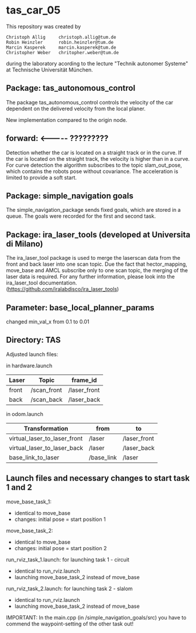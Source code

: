 tas_car_05
===============================================================================================================================

This repository was created by

```
Christoph Allig		christoph.allig@tum.de
Robin Heinzler		robin.heinzler@tum.de
Marcin Kasperek		marcin.kasperek@tum.de
Christopher Weber	chritopher.weber@tum.de
```

during the laboratory acording to the lecture "Technik autonomer Systeme" at Technische Universität München. 


Package: tas_autonomous_control
-------------------------------------------------------------------------------------------------------------------------------	
The package tas_autonomous_control controls the velocity of the car dependent on the delivered velocity from the local planer. 

New implementation compared to the origin node.
	
forward: <----- ?????????
-------------------------------------------------------------------------------------------------------------------------------	
Detection whether the car is located on a straight track or in the curve.
If the car is located on the straight track, the velocity is higher than in a curve.
For curve detection the algorithm subscribes to the topic slam_out_pose, which contains the robots pose without covariance.
The acceleration is limited to provide a soft start.

Package: simple_navigation goals
-------------------------------------------------------------------------------------------------------------------------------
The simple_navigation_package sends fixed goals, which are stored in a queue.
The goals were recorded for the first and second task.

Package: ira_laser_tools (developed at Universita di Milano)
-------------------------------------------------------------------------------------------------------------------------------	
The ira_laser_tool package is used to merge the laserscan data from the front and back laser into one scan topic. Due the fact that hector_mapping, move_base and AMCL subscribe only to one scan topic, the merging of the laser data is required. For any further information, please look into the ira_laser_tool documentation. (https://github.com/iralabdisco/ira_laser_tools)

Parameter: base_local_planner_params
-------------------------------------------------------------------------------------------------------------------------------	
changed min_val_x from 0.1 to 0.01

Directory: TAS
-------------------------------------------------------------------------------------------------------------------------------	
Adjusted launch files:

in hardware.launch

|Laser		| Topic		| frame_id|
|----------------|---------------|--------------|
|front		| /scan_front	| /laser_front|
|back		| /scan_back	| /laser_back|


in odom.launch

|Transformation			| from		|to|
|--------------------------------|---------------|--------------|
|virtual_laser_to_laser_front	| /laser	| /laser_front|
|virtual_laser_to_laser_back	| /laser	| /laser_back|
|base_link_to_laser		| /base_link	| /laser|


Launch files and necessary changes to start task 1 and 2
-------------------------------------------------------------------------------------------------------------------------------	
move_base_task_1:
- identical to move_base
- changes: initial pose = start position 1

move_base_task_2:
- identical to move_base
- changes: initial pose = start position 2

run_rviz_task_1.launch:	for launching task 1 - circuit
- identical to run_rviz.launch
- launching move_base_task_2 instead of move_base

run_rviz_task_2.launch:	for launching task 2 - slalom 
- identical to run_rviz.launch
- launching move_base_task_2 instead of move_base

IMPORTANT: In the main.cpp (in /simple_navigation_goals/src) you have to commend the waypoint-setting of the other task out!



